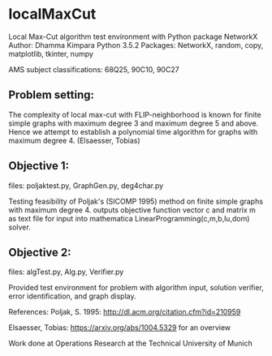 # localMaxCut
Local Max-Cut algorithm test environment with Python package NetworkX
Author: Dhamma Kimpara
Python 3.5.2
Packages: NetworkX, random, copy, matplotlib, tkinter, numpy

AMS subject classifications: 68Q25, 90C10, 90C27

Problem setting:
---------
The complexity of local max-cut with FLIP-neighborhood 
is known for finite simple graphs with maximum degree 3 and maximum degree 
5 and above. Hence we attempt to establish a polynomial time algorithm for 
graphs with maximum degree 4. (Elsaesser, Tobias)


Objective 1:
--------
files: poljaktest.py, GraphGen.py, deg4char.py

Testing feasibility of Poljak's (SICOMP 1995) method on finite simple graphs with
maximum degree 4. outputs objective function vector c and matrix m as text file
for input into mathematica LinearProgramming(c,m,b,lu,dom) solver.


Objective 2:
-----------
files: algTest.py, Alg.py, Verifier.py

Provided test environment for problem with algorithm input, solution verifier,
error identification, and graph display. 


References:
Poljak, S. 1995: http://dl.acm.org/citation.cfm?id=210959

Elsaesser, Tobias: https://arxiv.org/abs/1004.5329 for an overview



Work done at Operations Research at the Technical University of Munich
